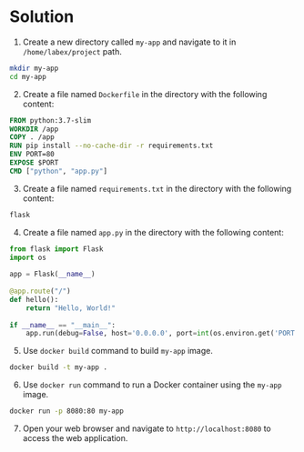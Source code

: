 # Solution

1. Create a new directory called `my-app` and navigate to it in `/home/labex/project` path.

```bash
mkdir my-app
cd my-app
```

2. Create a file named `Dockerfile` in the directory with the following content:

```Dockerfile
FROM python:3.7-slim
WORKDIR /app
COPY . /app
RUN pip install --no-cache-dir -r requirements.txt
ENV PORT=80
EXPOSE $PORT
CMD ["python", "app.py"]
```

3. Create a file named `requirements.txt` in the directory with the following content:

```bash
flask
```

4. Create a file named `app.py` in the directory with the following content:

```python
from flask import Flask
import os
   
app = Flask(__name__)
   
@app.route("/")
def hello():
    return "Hello, World!"
   
if __name__ == "__main__":
    app.run(debug=False, host='0.0.0.0', port=int(os.environ.get('PORT', 80)))
```

5. Use `docker build` command to build `my-app` image.

```bash
docker build -t my-app .
```

6. Use `docker run` command to run a Docker container using the `my-app` image.

```bash
docker run -p 8080:80 my-app
```

7. Open your web browser and navigate to `http://localhost:8080` to access the web application.
